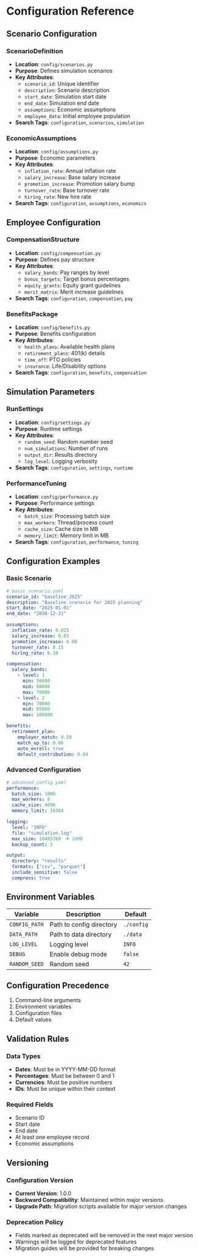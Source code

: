 # Configuration Reference

## Scenario Configuration

### ScenarioDefinition
- **Location**: `config/scenarios.py`
- **Purpose**: Defines simulation scenarios
- **Key Attributes**:
  - `scenario_id`: Unique identifier
  - `description`: Scenario description
  - `start_date`: Simulation start date
  - `end_date`: Simulation end date
  - `assumptions`: Economic assumptions
  - `employee_data`: Initial employee population
- **Search Tags**: `configuration`, `scenarios`, `simulation`

### EconomicAssumptions
- **Location**: `config/assumptions.py`
- **Purpose**: Economic parameters
- **Key Attributes**:
  - `inflation_rate`: Annual inflation rate
  - `salary_increase`: Base salary increase
  - `promotion_increase`: Promotion salary bump
  - `turnover_rate`: Base turnover rate
  - `hiring_rate`: New hire rate
- **Search Tags**: `configuration`, `assumptions`, `economics`

## Employee Configuration

### CompensationStructure
- **Location**: `config/compensation.py`
- **Purpose**: Defines pay structure
- **Key Attributes**:
  - `salary_bands`: Pay ranges by level
  - `bonus_targets`: Target bonus percentages
  - `equity_grants`: Equity grant guidelines
  - `merit_matrix`: Merit increase guidelines
- **Search Tags**: `configuration`, `compensation`, `pay`

### BenefitsPackage
- **Location**: `config/benefits.py`
- **Purpose**: Benefits configuration
- **Key Attributes**:
  - `health_plans`: Available health plans
  - `retirement_plans`: 401(k) details
  - `time_off`: PTO policies
  - `insurance`: Life/Disability options
- **Search Tags**: `configuration`, `benefits`, `compensation`

## Simulation Parameters

### RunSettings
- **Location**: `config/settings.py`
- **Purpose**: Runtime settings
- **Key Attributes**:
  - `random_seed`: Random number seed
  - `num_simulations`: Number of runs
  - `output_dir`: Results directory
  - `log_level`: Logging verbosity
- **Search Tags**: `configuration`, `settings`, `runtime`

### PerformanceTuning
- **Location**: `config/performance.py`
- **Purpose**: Performance settings
- **Key Attributes**:
  - `batch_size`: Processing batch size
  - `max_workers`: Thread/process count
  - `cache_size`: Cache size in MB
  - `memory_limit`: Memory limit in MB
- **Search Tags**: `configuration`, `performance`, `tuning`

## Configuration Examples

### Basic Scenario
```yaml
# basic_scenario.yaml
scenario_id: "baseline_2025"
description: "Baseline scenario for 2025 planning"
start_date: "2025-01-01"
end_date: "2030-12-31"

assumptions:
  inflation_rate: 0.025
  salary_increase: 0.03
  promotion_increase: 0.08
  turnover_rate: 0.15
  hiring_rate: 0.10

compensation:
  salary_bands:
    - level: 1
      min: 50000
      mid: 60000
      max: 70000
    - level: 2
      min: 70000
      mid: 85000
      max: 100000

benefits:
  retirement_plan:
    employer_match: 0.50
    match_up_to: 0.06
    auto_enroll: true
    default_contribution: 0.04
```

### Advanced Configuration
```yaml
# advanced_config.yaml
performance:
  batch_size: 1000
  max_workers: 8
  cache_size: 4096
  memory_limit: 16384

logging:
  level: "INFO"
  file: "simulation.log"
  max_size: 10485760  # 10MB
  backup_count: 5

output:
  directory: "results"
  formats: ["csv", "parquet"]
  include_sensitive: false
  compress: true
```

## Environment Variables

| Variable | Description | Default |
|----------|-------------|---------|
| `CONFIG_PATH` | Path to config directory | `./config` |
| `DATA_PATH` | Path to data directory | `./data` |
| `LOG_LEVEL` | Logging level | `INFO` |
| `DEBUG` | Enable debug mode | `false` |
| `RANDOM_SEED` | Random seed | `42` |

## Configuration Precedence

1. Command-line arguments
2. Environment variables
3. Configuration files
4. Default values

## Validation Rules

### Data Types
- **Dates**: Must be in YYYY-MM-DD format
- **Percentages**: Must be between 0 and 1
- **Currencies**: Must be positive numbers
- **IDs**: Must be unique within their context

### Required Fields
- Scenario ID
- Start date
- End date
- At least one employee record
- Economic assumptions

## Versioning

### Configuration Version
- **Current Version**: 1.0.0
- **Backward Compatibility**: Maintained within major versions
- **Upgrade Path**: Migration scripts available for major version changes

### Deprecation Policy
- Fields marked as deprecated will be removed in the next major version
- Warnings will be logged for deprecated features
- Migration guides will be provided for breaking changes
